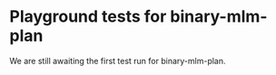 # Playground tests for binary-mlm-plan
We are still awaiting the first test run for binary-mlm-plan.
